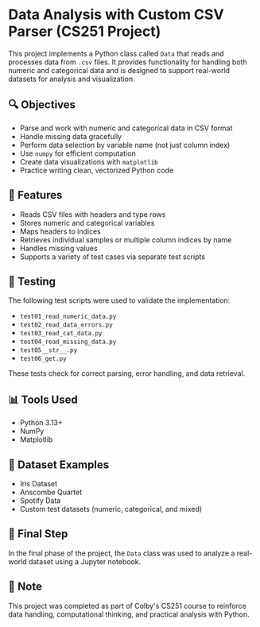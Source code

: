 # Data Analysis with Custom CSV Parser (CS251 Project)

This project implements a Python class called `Data` that reads and processes data from `.csv` files. It provides functionality for handling both numeric and categorical data and is designed to support real-world datasets for analysis and visualization.

## 🔍 Objectives
- Parse and work with numeric and categorical data in CSV format
- Handle missing data gracefully
- Perform data selection by variable name (not just column index)
- Use `numpy` for efficient computation
- Create data visualizations with `matplotlib`
- Practice writing clean, vectorized Python code

## 🧠 Features
- Reads CSV files with headers and type rows
- Stores numeric and categorical variables
- Maps headers to indices
- Retrieves individual samples or multiple column indices by name
- Handles missing values
- Supports a variety of test cases via separate test scripts

## 🧪 Testing
The following test scripts were used to validate the implementation:
- `test01_read_numeric_data.py`
- `test02_read_data_errors.py`
- `test03_read_cat_data.py`
- `test04_read_missing_data.py`
- `test05__str__.py`
- `test06_get.py`

These tests check for correct parsing, error handling, and data retrieval.

## 📊 Tools Used
- Python 3.13+
- NumPy
- Matplotlib

## 📁 Dataset Examples
- Iris Dataset
- Anscombe Quartet
- Spotify Data
- Custom test datasets (numeric, categorical, and mixed)

## 🚀 Final Step
In the final phase of the project, the `Data` class was used to analyze a real-world dataset using a Jupyter notebook.

## 📌 Note
This project was completed as part of Colby's CS251 course to reinforce data handling, computational thinking, and practical analysis with Python.


